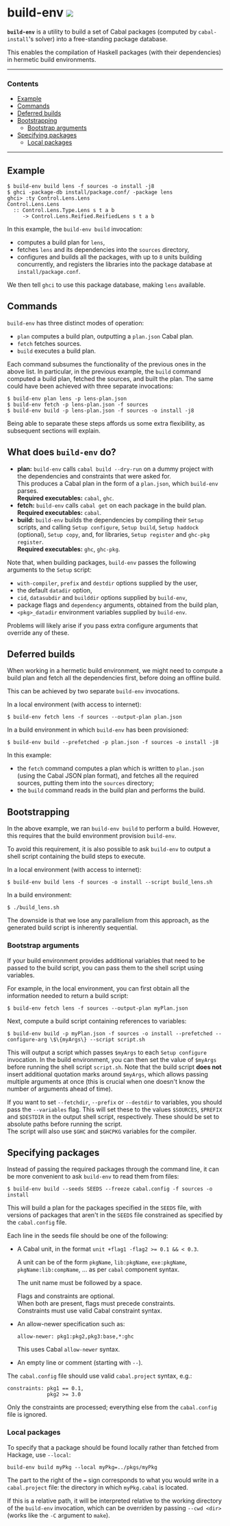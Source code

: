# build-env <a href="https://hackage.haskell.org/package/build-env" alt="Hackage"><img src="https://img.shields.io/hackage/v/build-env.svg" /></a>

**`build-env`** is a utility to build a set of Cabal packages (computed
by `cabal-install`'s solver) into a free-standing package database.

This enables the compilation of Haskell packages (with their dependencies)
in hermetic build environments.

---

### Contents

- [Example](#example)
- [Commands](#commands)
- [Deferred builds](#deferred-builds)
- [Bootstrapping](#bootstrapping)
  - [Bootstrap arguments](#bootstrap-arguments)
- [Specifying packages](#specifying-packages)
  - [Local packages](#local-packages)

---

## Example

```
$ build-env build lens -f sources -o install -j8
$ ghci -package-db install/package.conf/ -package lens
ghci> :ty Control.Lens.Lens
Control.Lens.Lens
  :: Control.Lens.Type.Lens s t a b
     -> Control.Lens.Reified.ReifiedLens s t a b
```

In this example, the `build-env build` invocation:

  - computes a build plan for `lens`,
  - fetches `lens` and its dependencies into the `sources` directory,
  - configures and builds all the packages, with up to `8` units building
    concurrently, and registers the libraries into the package database at
    `install/package.conf`.

We then tell `ghci` to use this package database, making `lens` available.

## Commands

`build-env` has three distinct modes of operation:

  - `plan` computes a build plan, outputting a `plan.json` Cabal plan.
  - `fetch` fetches sources.
  - `build` executes a build plan.

Each command subsumes the functionality of the previous ones in the above list.
In particular, in the previous example, the `build` command computed a build
plan, fetched the sources, and built the plan. The same could have been achieved
with three separate invocations:

```
$ build-env plan lens -p lens-plan.json
$ build-env fetch -p lens-plan.json -f sources
$ build-env build -p lens-plan.json -f sources -o install -j8
```

Being able to separate these steps affords us some extra flexibility, as
subsequent sections will explain.

## What does `build-env` do?

- **plan:** `build-env` calls `cabal build --dry-run` on a dummy
  project with the dependencies and constraints that were asked for.  
  This produces a Cabal plan in the form of a `plan.json`, which `build-env`
  parses.  
  **Required executables:** `cabal`, `ghc`.
- **fetch:** `build-env` calls `cabal get` on each package in the build plan.  
  **Required executables:** `cabal`.
- **build:** `build-env` builds the dependencies by compiling their `Setup`
  scripts, and calling `Setup configure`, `Setup build`,
  `Setup haddock` (optional), `Setup copy`, and, for libraries, `Setup register`
  and `ghc-pkg register`.  
  **Required executables:** `ghc`, `ghc-pkg`.

Note that, when building packages, `build-env` passes the following arguments
to the `Setup` script:

  - `with-compiler`, `prefix` and `destdir` options supplied by the user,
  - the default `datadir` option,
  - `cid`, `datasubdir` and `builddir` options supplied by `build-env`,
  - package flags and `dependency` arguments, obtained from the build plan,
  - `<pkg>_datadir` environment variables supplied by `build-env`.

Problems will likely arise if you pass extra configure arguments that override
any of these.

## Deferred builds

When working in a hermetic build environment, we might need to compute a build
plan and fetch all the dependencies first, before doing an offline build.

This can be achieved by two separate `build-env` invocations.

In a local environment (with access to internet):

```
$ build-env fetch lens -f sources --output-plan plan.json
```

In a build environment in which `build-env` has been provisioned:

```
$ build-env build --prefetched -p plan.json -f sources -o install -j8
```

In this example:

  - the `fetch` command computes a plan which is written to
    `plan.json` (using the Cabal JSON plan format), and fetches all
    the required sources, putting them into the `sources` directory;
  - the `build` command reads in the build plan and performs the build.

## Bootstrapping

In the above example, we ran `build-env build` to perform a build. However,
this requires that the build environment provision `build-env`.

To avoid this requirement, it is also possible to ask `build-env` to output
a shell script containing the build steps to execute.

In a local environment (with access to internet):

```
$ build-env build lens -f sources -o install --script build_lens.sh
```

In a build environment:

```
$ ./build_lens.sh
```

The downside is that we lose any parallelism from this approach, as the
generated build script is inherently sequential.

### Bootstrap arguments

If your build environment provides additional variables that need to be passed
to the build script, you can pass them to the shell script using variables.

For example, in the local environment, you can first obtain all the information
needed to return a build script:

```
$ build-env fetch lens -f sources --output-plan myPlan.json
```

Next, compute a build script containing references to variables:

```
$ build-env build -p myPlan.json -f sources -o install --prefetched --configure-arg \$\{myArgs\} --script script.sh
```

This will output a script which passes `$myArgs` to each `Setup configure`
invocation. In the build environment, you can then set the value of `$myArgs`
before running the shell script `script.sh`. Note that the build script
__does not__ insert additional quotation marks around `$myArgs`, which allows
passing multiple arguments at once (this is crucial when one doesn't know
the number of arguments ahead of time).

If you want to set `--fetchdir`, `--prefix` or `--destdir` to variables,
you should pass the `--variables` flag. This will set these to the values
`$SOURCES`, `$PREFIX` and `$DESTDIR` in the output shell script, respectively.
These should be set to absolute paths before running the script.  
The script will also use `$GHC` and `$GHCPKG` variables for the compiler.  

## Specifying packages

Instead of passing the required packages through the command line,
it can be more convenient to ask `build-env` to read them from files:

```
$ build-env build --seeds SEEDS --freeze cabal.config -f sources -o install
```

This will build a plan for the packages specified in the `SEEDS` file,
with versions of packages that aren't in the `SEEDS` file constrained as
specified by the `cabal.config` file.

Each line in the seeds file should be one of the following:

  - A Cabal unit, in the format `unit +flag1 -flag2 >= 0.1 && < 0.3`.

    A unit can be of the form `pkgName`, `lib:pkgName`, `exe:pkgName`,
    `pkgName:lib:compName`, ... as per `cabal` component syntax.

    The unit name must be followed by a space.

    Flags and constraints are optional.  
    When both are present, flags must precede constraints.  
    Constraints must use valid Cabal constraint syntax.

  - An allow-newer specification such as:

    ```
    allow-newer: pkg1:pkg2,pkg3:base,*:ghc
    ```

    This uses Cabal `allow-newer` syntax.

  - An empty line or comment (starting with `--`).

The `cabal.config` file should use valid `cabal.project` syntax, e.g.:

```cabal
constraints: pkg1 == 0.1,
             pkg2 >= 3.0
```

Only the constraints are processed; everything else from the `cabal.config`
file is ignored.

### Local packages

To specify that a package should be found locally rather than fetched from
Hackage, use `--local`:

```
build-env build myPkg --local myPkg=../pkgs/myPkg
```

The part to the right of the `=` sign corresponds to what you would write
in a `cabal.project` file: the directory in which `myPkg.cabal` is located.

If this is a relative path, it will be interpreted relative to the working
directory of the `build-env` invocation, which can be overriden by passing
`--cwd <dir>` (works like the `-C` argument to `make`).
